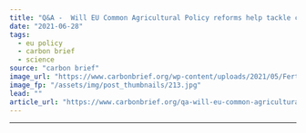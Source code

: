 ```yaml
---
title: "Q&A -  Will EU Common Agricultural Policy reforms help tackle climate change?"
date: "2021-06-28"
tags: 
  - eu policy
  - carbon brief
  - science
source: "carbon brief"
image_url: "https://www.carbonbrief.org/wp-content/uploads/2021/05/Fertiliser-being-sprayed-on-crops-in-France-107x71.jpg"
image_fp: "/assets/img/post_thumbnails/213.jpg"
lead: ""
article_url: "https://www.carbonbrief.org/qa-will-eu-common-agricultural-policy-reforms-help-tackle-climate-change"
---
```


---
